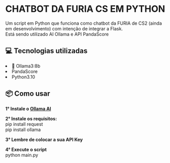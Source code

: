 # CHATBOT DA FURIA CS EM PYTHON
Um script em Python que funciona como chatbot da FURIA de CS2 (ainda em desenvolvimento) com intenção de integrar a Flask. <br>
Está sendo utilizado AI Ollama e API PandaScore


## 💻 Tecnologias utilizadas
<li>🤖 Ollama3:8b
<li> PandaScore
<li> Python3.10

##  📦 Como usar
<b>1° Instale o <a href="https://ollama.com/download"> Ollama AI </a> </b>

<b>2° Instale os requisitos: <br> </b>
    pip install request <br>
    pip install ollama <br>

<b>3° Lembre de colocar a sua API Key </b> <br>

<b>4° Execute o script</b> <br>
python main.py
